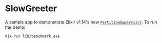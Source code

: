 # SlowGreeter

A sample app to demonstrate Elixir v1.14's new [`PartitionSupervisor`](https://hexdocs.pm/elixir/main/PartitionSupervisor.html). To run the demo:

```
mix run lib/benchmark.exs
```
